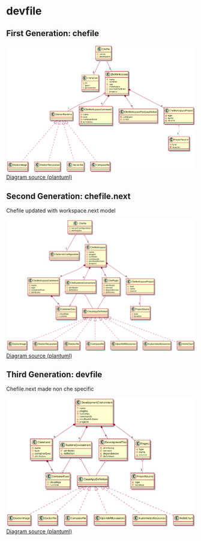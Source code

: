 # devfile

## First Generation: chefile

![chefile](chefile.png)
[Diagram source (plantuml)](chefile.plantuml)

## Second Generation: chefile.next

Chefile updated with workspace.next model

![chefile.next](chefile.next.png)
[Diagram source (plantuml)](chefile.next.plantuml)

## Third Generation: devfile

Chefile.next made non che specific

![devfile](devfile.png)
[Diagram source (plantuml)](devfile.plantuml)